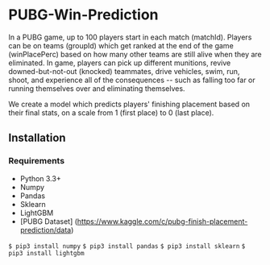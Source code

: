 # PUBG-Win-Prediction
In a PUBG game, up to 100 players start in each match (matchId). Players can be on teams (groupId) which get ranked at the end of the game (winPlacePerc) based on how many other teams are still alive when they are eliminated. In game, players can pick up different munitions, revive downed-but-not-out (knocked) teammates, drive vehicles, swim, run, shoot, and experience all of the consequences -- such as falling too far or running themselves over and eliminating themselves.

We create a model which predicts players' finishing placement based on their final stats, on a scale from 1 (first place) to 0 (last place).

## Installation

### Requirements
* Python 3.3+
* Numpy
* Pandas
* Sklearn
* LightGBM
* [PUBG Dataset] (https://www.kaggle.com/c/pubg-finish-placement-prediction/data)

`$ pip3 install numpy`
`$ pip3 install pandas`
`$ pip3 install sklearn`
`$ pip3 install lightgbm`

